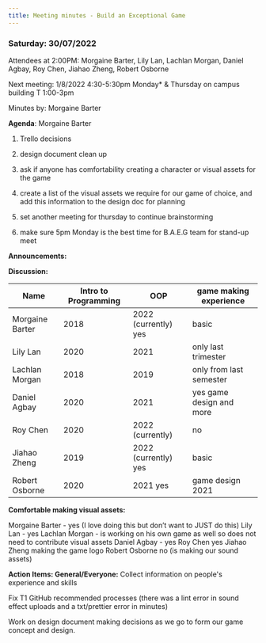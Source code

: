 ```yaml
---
title: Meeting minutes - Build an Exceptional Game
---
```


### Saturday: 30/07/2022

Attendees at 2:00PM: Morgaine Barter, Lily Lan, Lachlan Morgan, Daniel Agbay, Roy Chen, Jiahao
Zheng, Robert Osborne

Next meeting: 1/8/2022 4:30-5:30pm Monday\* & Thursday on campus building T 1:00-3pm

Minutes by: Morgaine Barter

**Agenda**: Morgaine Barter

1. Trello decisions

2. design document clean up

3. ask if anyone has comfortability creating a character or visual assets for the game

4. create a list of the visual assets we require for our game of choice, and add this information to
   the design doc for planning

5. set another meeting for thursday to continue brainstorming

6. make sure 5pm Monday is the best time for B.A.E.G team for stand-up meet

**Announcements:**

**Discussion:**

| Name            | Intro to Programming | OOP                  | game making experience   |
| --------------- | -------------------- | -------------------- | ------------------------ |
| Morgaine Barter | 2018                 | 2022 (currently) yes | basic                    |
| Lily Lan        | 2020                 | 2021                 | only last trimester      |
| Lachlan Morgan  | 2018                 | 2019                 | only from last semester  |
| Daniel Agbay    | 2020                 | 2021                 | yes game design and more |
| Roy Chen        | 2020                 | 2022 (currently)     | no                       |
| Jiahao Zheng    | 2019                 | 2022 (currently) yes | basic                    |
| Robert Osborne  | 2020                 | 2021 yes             | game design 2021         |

**Comfortable making visual assets:**

Morgaine Barter - yes (I love doing this but don’t want to JUST do this) Lily Lan - yes Lachlan
Morgan - is working on his own game as well so does not need to contribute visual assets Daniel
Agbay - yes Roy Chen yes Jiahao Zheng making the game logo Robert Osborne no (is making our sound
assets)

**Action Items: General/Everyone:**
Collect information on people's experience and skills

Fix T1 GitHub recommended processes (there was a lint error in sound effect uploads and a
txt/prettier error in minutes)

Work on design document making decisions as we go to form our game concept and design.
